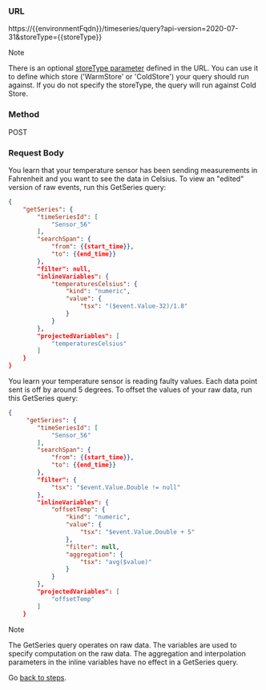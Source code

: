 ### URL
https://{{environmentFqdn}}/timeseries/query?api-version=2020-07-31&storeType={{storeType}}

> [!NOTE]
> There is an optional [storeType parameter](https://docs.microsoft.com/rest/api/time-series-insights/dataaccessgen2/query/execute#uri-parameters) defined in the URL. You can use it to define which store ('WarmStore' or 'ColdStore') your query should run against. If you do not specify the storeType, the query will run against Cold Store. 

### Method
POST

### Request Body
You learn that your temperature sensor has been sending measurements in Fahrenheit and you want to see the data in Celsius. To view an "edited" version of raw events, run this GetSeries query: 
 
```JSON
{
    "getSeries": {
        "timeSeriesId": [
            "Sensor_56"
        ],
        "searchSpan": {
            "from": {{start_time}},
            "to": {{end_time}}
        },
        "filter": null,
        "inlineVariables": {
            "temperaturesCelsius": {
                "kind": "numeric",
                "value": {
                    "tsx": "($event.Value-32)/1.8"
                }
            }
        },
        "projectedVariables": [
            "temperaturesCelsius"
        ]
    }
}
```

You learn your temperature sensor is reading faulty values. Each data point sent is off by around 5 degrees. To offset the values of your raw data, run this GetSeries query:

``` JSON
{
     "getSeries": {
        "timeSeriesId": [
            "Sensor_56"
        ],
        "searchSpan": {
            "from": {{start_time}},
            "to": {{end_time}}
        },
        "filter": {
            "tsx": "$event.Value.Double != null"
        },
        "inlineVariables": {
            "offsetTemp": {
                "kind": "numeric",
                "value": {
                    "tsx": "$event.Value.Double + 5"
                },
                "filter": null,
                "aggregation": {
                    "tsx": "avg($value)"
                }
            }
        },
        "projectedVariables": [
            "offsetTemp"
        ]
    }
``` 
  > [!NOTE]
  > The GetSeries query operates on raw data. The variables are used to specify computation on the raw data. The aggregation and interpolation parameters in the inline variables have no effect in a GetSeries query.  

Go [back to steps](../step-06-postman-apis/README.md#query-apis).
